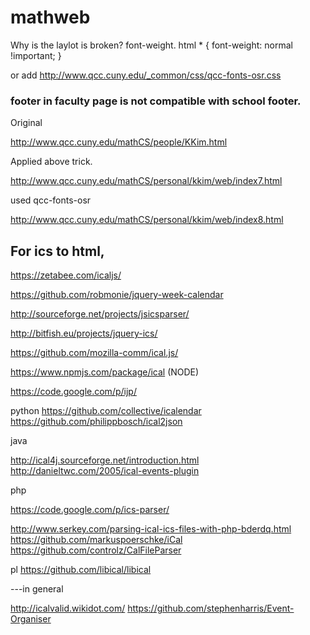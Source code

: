 # mathweb
Why is the laylot is broken? font-weight.
html * {
font-weight: normal !important;
}

or add http://www.qcc.cuny.edu/_common/css/qcc-fonts-osr.css

### footer in faculty page is not compatible with school footer.

Original

http://www.qcc.cuny.edu/mathCS/people/KKim.html

Applied above trick.

http://www.qcc.cuny.edu/mathCS/personal/kkim/web/index7.html

used qcc-fonts-osr

http://www.qcc.cuny.edu/mathCS/personal/kkim/web/index8.html


For ics to html,
-----
https://zetabee.com/icaljs/


https://github.com/robmonie/jquery-week-calendar

http://sourceforge.net/projects/jsicsparser/

http://bitfish.eu/projects/jquery-ics/

https://github.com/mozilla-comm/ical.js/

https://www.npmjs.com/package/ical   (NODE)

https://code.google.com/p/ijp/

python 
https://github.com/collective/icalendar
https://github.com/philippbosch/ical2json

java

http://ical4j.sourceforge.net/introduction.html
http://danieltwc.com/2005/ical-events-plugin

php

https://code.google.com/p/ics-parser/


http://www.serkey.com/parsing-ical-ics-files-with-php-bderdq.html
https://github.com/markuspoerschke/iCal
https://github.com/controlz/CalFileParser

pl
https://github.com/libical/libical

---in general

http://icalvalid.wikidot.com/
https://github.com/stephenharris/Event-Organiser







